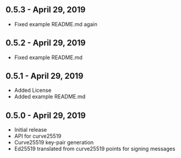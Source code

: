 ## 0.5.3 - April 29, 2019
* Fixed example README.md again

## 0.5.2 - April 29, 2019
* Fixed example README.md

## 0.5.1 - April 29, 2019
* Added License
* Added example README.md

## 0.5.0 - April 29, 2019
* Initial release
* API for curve25519
* Curve25519 key-pair generation
* Ed25519 translated from curve25519 points for signing messages
